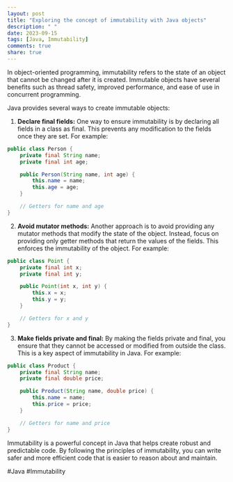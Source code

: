 ```yaml
---
layout: post
title: "Exploring the concept of immutability with Java objects"
description: " "
date: 2023-09-15
tags: [Java, Immutability]
comments: true
share: true
---
```


In object-oriented programming, immutability refers to the state of an object that cannot be changed after it is created. Immutable objects have several benefits such as thread safety, improved performance, and ease of use in concurrent programming.

Java provides several ways to create immutable objects:

1. **Declare final fields:** One way to ensure immutability is by declaring all fields in a class as final. This prevents any modification to the fields once they are set. For example:

```java
public class Person {
    private final String name;
    private final int age;

    public Person(String name, int age) {
        this.name = name;
        this.age = age;
    }

    // Getters for name and age
}
```

2. **Avoid mutator methods:** Another approach is to avoid providing any mutator methods that modify the state of the object. Instead, focus on providing only getter methods that return the values of the fields. This enforces the immutability of the object. For example:

```java
public class Point {
    private final int x;
    private final int y;

    public Point(int x, int y) {
        this.x = x;
        this.y = y;
    }

    // Getters for x and y
}
```

3. **Make fields private and final:** By making the fields private and final, you ensure that they cannot be accessed or modified from outside the class. This is a key aspect of immutability in Java. For example:

```java
public class Product {
    private final String name;
    private final double price;

    public Product(String name, double price) {
        this.name = name;
        this.price = price;
    }

    // Getters for name and price
}
```

Immutability is a powerful concept in Java that helps create robust and predictable code. By following the principles of immutability, you can write safer and more efficient code that is easier to reason about and maintain.

#Java #Immutability